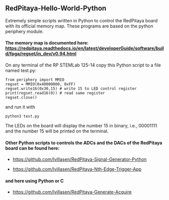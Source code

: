 ## RedPitaya-Hello-World-Python
Extremely simple scripts written in Python to control the RedPitaya board with its official memory map. These programs are based on the python periphery module.


#### The memory map is documented here: https://redpitaya.readthedocs.io/en/latest/developerGuide/software/build/fpga/regset/in_dev/v0.94.html

On any terminal of the RP STEMLab 125-14 copy this Python script to a file named test.py:

```
from periphery import MMIO
regset = MMIO(0x40000000, 0xFF)
regset.write16(0x30,15) # write 15 to LED control register
print(regset.read16(0)) # read same register 
regset.close()
```

and run it with 

```
python3 test.py
```

The LEDs on the board will display the number 15 in binary, i.e., 00001111 and the number 15 will be printed on the terminal.




#### Other Python scripts to controls the ADCs and the DACs of the RedPitaya board can be found here:
- https://github.com/lvillasen/RedPitaya-Signal-Generator-Python

- https://github.com/lvillasen/RedPitaya-Nth-Edge-Trigger-App

#### and here using Python or C

- https://github.com/lvillasen/RedPitaya-Generate-Acquire
